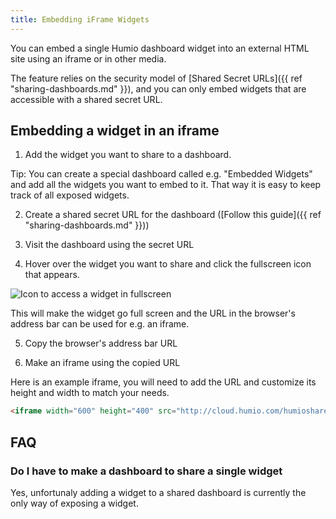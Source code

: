 ```yaml
---
title: Embedding iFrame Widgets
---
```


You can embed a single Humio dashboard widget into an external HTML site using an iframe or in other media.

The feature relies on the security model of [Shared Secret URLs]({{ ref "sharing-dashboards.md" }}),
and you can only embed widgets that are accessible with a shared secret URL.

## Embedding a widget in an iframe

1. Add the widget you want to share to a dashboard.

Tip: You can create a special dashboard called e.g. "Embedded Widgets" and add all the widgets you
want to embed to it. That way it is easy to keep track of all exposed widgets. 

2. Create a shared secret URL for the dashboard ([Follow this guide]({{ ref "sharing-dashboards.md" }}))

3. Visit the dashboard using the secret URL

4. Hover over the widget you want to share and click the fullscreen icon that appears.

![Icon to access a widget in fullscreen](/images/dashboards/pages/embed-widget.png)

This will make the widget go full screen and the URL in the browser's address bar can
be used for e.g. an iframe.

5. Copy the browser's address bar URL

6. Make an iframe using the copied URL

Here is an example iframe, you will need to add the URL and customize its height and width to
match your needs.

``` html
<iframe width="600" height="400" src="http://cloud.humio.com/humioshared/dashboards?token=C6OTXOXvIh5mABlznmbwmdrJ&widget=ab01ae6e-cf74-40c3-90e3-2a4436e11c12" frameborder="0" allowfullscreen></iframe>
```

## FAQ

### Do I have to make a dashboard to share a single widget

Yes, unfortunaly adding a widget to a shared dashboard is currently the only way of exposing
a widget. 